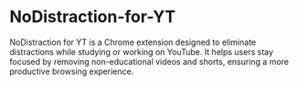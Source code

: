 # NoDistraction-for-YT
NoDistraction for YT is a Chrome extension designed to eliminate distractions while studying or working on YouTube. It helps users stay focused by removing non-educational videos and shorts, ensuring a more productive browsing experience.  
